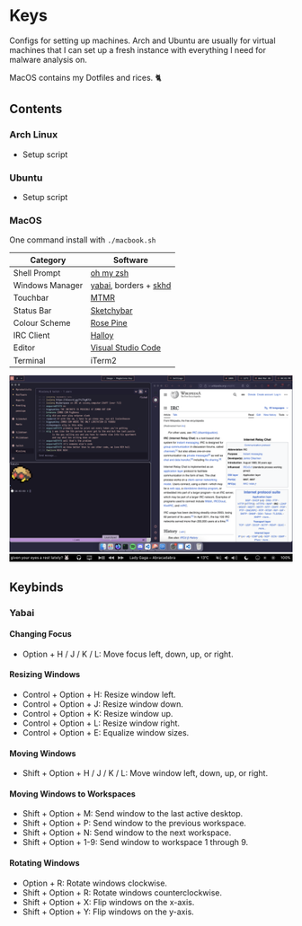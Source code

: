 # Keys

Configs for setting up machines. Arch and Ubuntu are usually for virtual machines that I can set up a fresh instance with everything I need for malware analysis on.

MacOS contains my Dotfiles and rices. 🐈

## Contents

### Arch Linux
  
- Setup script

### Ubuntu

- Setup script

### MacOS

One command install with `./macbook.sh`

| Category             | Software                                                      |
|----------------------|---------------------------------------------------------------|
| Shell Prompt         | [oh my zsh](https://ohmyz.sh)                                |
| Windows Manager      | [yabai](https://github.com/koekeishiya/yabai), borders + [skhd](https://github.com/koekeishiya/skhd) |
| Touchbar             | [MTMR](https://github.com/Toxblh/MTMR)                        |
| Status Bar           | [Sketchybar](https://github.com/felixhageloh/Sketchybar)      |
| Colour Scheme        | [Rose Pine](https://rosepinetheme.com)                       |
| IRC Client           | [Halloy](https://halloy.squidowl.org)                        |
| Editor               | [Visual Studio Code](https://code.visualstudio.com)          |
| Terminal             | iTerm2                                                       |

![Screenshot of a MacOS riced theme in Rose Pine](/img/macos-rose-pine.png)
![MacOS Touchbar](/img/macos-touchbar.png)

## Keybinds

### Yabai

#### Changing Focus

- Option + H / J / K / L: Move focus left, down, up, or right.

#### Resizing Windows

- Control + Option + H: Resize window left.
- Control + Option + J: Resize window down.
- Control + Option + K: Resize window up.
- Control + Option + L: Resize window right.
- Control + Option + E: Equalize window sizes.

#### Moving Windows

- Shift + Option + H / J / K / L: Move window left, down, up, or right.

#### Moving Windows to Workspaces

- Shift + Option + M: Send window to the last active desktop.
- Shift + Option + P: Send window to the previous workspace.
- Shift + Option + N: Send window to the next workspace.
- Shift + Option + 1-9: Send window to workspace 1 through 9.

#### Rotating Windows

- Option + R: Rotate windows clockwise.
- Shift + Option + R: Rotate windows counterclockwise.
- Shift + Option + X: Flip windows on the x-axis.
- Shift + Option + Y: Flip windows on the y-axis.